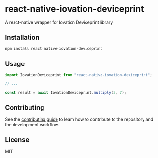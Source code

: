 # react-native-iovation-deviceprint

A react-native wrapper for Iovation Deviceprint library 

## Installation

```sh
npm install react-native-iovation-deviceprint
```

## Usage

```js
import IovationDeviceprint from "react-native-iovation-deviceprint";

// ...

const result = await IovationDeviceprint.multiply(3, 7);
```

## Contributing

See the [contributing guide](CONTRIBUTING.md) to learn how to contribute to the repository and the development workflow.

## License

MIT
